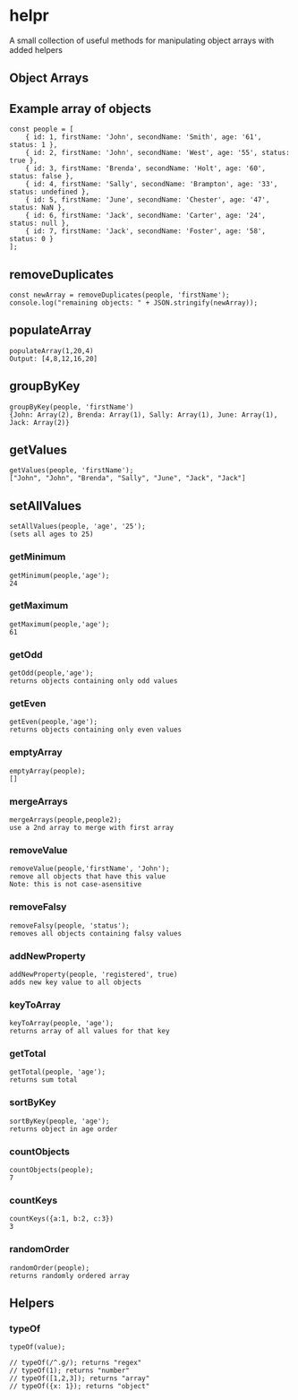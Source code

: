 # helpr

A small collection of useful methods for manipulating object arrays with added helpers

## Object Arrays

## Example array of objects
```
const people = [
    { id: 1, firstName: 'John', secondName: 'Smith', age: '61', status: 1 },
    { id: 2, firstName: 'John', secondName: 'West', age: '55', status: true },
    { id: 3, firstName: 'Brenda', secondName: 'Holt', age: '60', status: false },
    { id: 4, firstName: 'Sally', secondName: 'Brampton', age: '33', status: undefined },
    { id: 5, firstName: 'June', secondName: 'Chester', age: '47', status: NaN },
    { id: 6, firstName: 'Jack', secondName: 'Carter', age: '24', status: null },
    { id: 7, firstName: 'Jack', secondName: 'Foster', age: '58', status: 0 }
];
```

## removeDuplicates
```
const newArray = removeDuplicates(people, 'firstName');
console.log("remaining objects: " + JSON.stringify(newArray));
```

## populateArray
```
populateArray(1,20,4)
Output: [4,8,12,16,20]
```

## groupByKey
```
groupByKey(people, 'firstName')
{John: Array(2), Brenda: Array(1), Sally: Array(1), June: Array(1), Jack: Array(2)}
```

## getValues
```
getValues(people, 'firstName');
["John", "John", "Brenda", "Sally", "June", "Jack", "Jack"]
```

## setAllValues
```
setAllValues(people, 'age', '25');
(sets all ages to 25)
```

### getMinimum
```
getMinimum(people,'age');
24
```

### getMaximum
```
getMaximum(people,'age');
61
```

### getOdd
```
getOdd(people,'age');
returns objects containing only odd values
```

### getEven
```
getEven(people,'age');
returns objects containing only even values
```

### emptyArray
```
emptyArray(people);
[]
```

### mergeArrays
```
mergeArrays(people,people2); 
use a 2nd array to merge with first array
```

### removeValue
```
removeValue(people,'firstName', 'John');
remove all objects that have this value
Note: this is not case-asensitive
```

### removeFalsy
```
removeFalsy(people, 'status');
removes all objects containing falsy values
```

### addNewProperty
```
addNewProperty(people, 'registered', true)
adds new key value to all objects
```

### keyToArray
```
keyToArray(people, 'age');
returns array of all values for that key
```

### getTotal
```
getTotal(people, 'age');
returns sum total
```

### sortByKey
```
sortByKey(people, 'age');
returns object in age order
```

### countObjects
```
countObjects(people);
7
```

### countKeys
```
countKeys({a:1, b:2, c:3})
3
```

### randomOrder
```
randomOrder(people);
returns randomly ordered array
```

## Helpers

### typeOf
```
typeOf(value);

// typeOf(/^.g/); returns "regex"
// typeOf(1); returns "number"
// typeOf([1,2,3]); returns "array"
// typeOf({x: 1}); returns "object"
```



